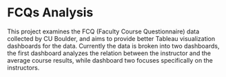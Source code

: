 # FCQs Analysis

This project examines the FCQ (Faculty Course Questionnaire) data collected by CU Boulder, and aims to provide better Tableau visualization dashboards for the data. Currently the data is broken into two dashboards, the first dashboard analyzes the relation between the instructor and the average course results, while dashboard two focuses specifically on the instructors.
